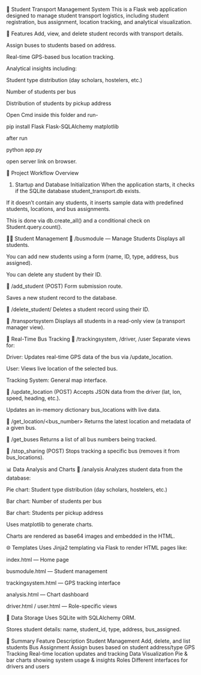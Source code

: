 🚌 Student Transport Management System
This is a Flask web application designed to manage student transport logistics, including student registration, bus assignment, location tracking, and analytical visualization.

🔧 Features
Add, view, and delete student records with transport details.

Assign buses to students based on address.

Real-time GPS-based bus location tracking.

Analytical insights including:

Student type distribution (day scholars, hostelers, etc.)

Number of students per bus

Distribution of students by pickup address





Open Cmd inside this folder and run-

pip install Flask Flask-SQLAlchemy matplotlib

after run

python app.py

open server link on browser.


🚀 Project Workflow Overview
1. Startup and Database Initialization
When the application starts, it checks if the SQLite database student_transport.db exists.

If it doesn’t contain any students, it inserts sample data with predefined students, locations, and bus assignments.

This is done via db.create_all() and a conditional check on Student.query.count().

🧑‍🎓 Student Management
🔹 /busmodule — Manage Students
Displays all students.

You can add new students using a form (name, ID, type, address, bus assigned).

You can delete any student by their ID.

🔹 /add_student (POST)
Form submission route.

Saves a new student record to the database.

🔹 /delete_student/<id>
Deletes a student record using their ID.

🔹 /transportsystem
Displays all students in a read-only view (a transport manager view).

🧭 Real-Time Bus Tracking
🔹 /trackingsystem, /driver, /user
Separate views for:

Driver: Updates real-time GPS data of the bus via /update_location.

User: Views live location of the selected bus.

Tracking System: General map interface.

🔹 /update_location (POST)
Accepts JSON data from the driver (lat, lon, speed, heading, etc.).

Updates an in-memory dictionary bus_locations with live data.

🔹 /get_location/<bus_number>
Returns the latest location and metadata of a given bus.

🔹 /get_buses
Returns a list of all bus numbers being tracked.

🔹 /stop_sharing (POST)
Stops tracking a specific bus (removes it from bus_locations).

📊 Data Analysis and Charts
🔹 /analysis
Analyzes student data from the database:

Pie chart: Student type distribution (day scholars, hostelers, etc.)

Bar chart: Number of students per bus

Bar chart: Students per pickup address

Uses matplotlib to generate charts.

Charts are rendered as base64 images and embedded in the HTML.

🌐 Templates
Uses Jinja2 templating via Flask to render HTML pages like:

index.html — Home page

busmodule.html — Student management

trackingsystem.html — GPS tracking interface

analysis.html — Chart dashboard

driver.html / user.html — Role-specific views

💾 Data Storage
Uses SQLite with SQLAlchemy ORM.

Stores student details: name, student_id, type, address, bus_assigned.

📌 Summary
Feature	Description
Student Management	Add, delete, and list students
Bus Assignment	Assign buses based on student address/type
GPS Tracking	Real-time location updates and tracking
Data Visualization	Pie & bar charts showing system usage & insights
Roles	Different interfaces for drivers and users




